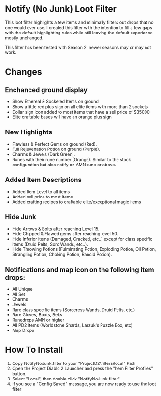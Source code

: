 # Notify (No Junk) Loot Filter
This loot filter highlights a few items and minimally filters out drops that no one would ever use. I created this filter with the intention to fill a few gaps with the default highlighting rules while still leaving the default experiance mostly unchanged.

This filter has been tested with Season 2, newer seasons may or may not work.

# Changes

## Enchanced ground display
* Show Ethereal & Socketed Items on ground
* Show a little red plus sign on all elite items with more than 2 sockets
* Dollar sign icon added to most items that have a sell price of $35000
* Elite craftable bases will have an orange plus sign

## New Highlights
* Flawless & Perfect Gems on ground (Red).
* Full Rejuvenation Potion on ground (Purple).
* Charms & Jewels (Dark Green).
* Runes with their rune number (Orange). Similar to the stock configuration but also notify on AMN rune or above.

## Added Item Descriptions
* Added Item Level to all items
* Added sell price to most items
* Added crafting recipes to craftable elite/exceptional magic items

## Hide Junk
* Hide Arrows & Bolts after reaching Level 15.
* Hide Chipped & Flawed gems after reaching level 50.
* Hide Inferior items (Damaged, Cracked, etc..) except for class specific items (Druid Pelts, Sorc Wands, etc..).
* Hide Throwing Potions (Fulminating Potion, Exploding Potion, Oil Potion, Strangling Potion, Choking Potion, Rancid Potion).

## Notifications and map icon on the following item drops:
* All Unique
* All Set
* Charms
* Jewels
* Rare class specific items (Sorceress Wands, Druid Pelts, etc.)
* Rare Gloves, Boots, Belts
* Runedrops AMN or higher
* All PD2 Items (Worldstone Shards, Larzuk's Puzzle Box, etc)
* Map Drops

# How To Install
1. Copy NotifyNoJunk.filter to your "ProjectD2\filters\local" Path
2. Open the Project Diablo 2 Launcher and press the "Item Filter Profiles" button.
3. Select "Local", then double click "NotifyNoJunk.filter"
4. If you see a "Config Saved" message, you are now ready to use the loot filter
